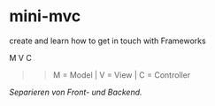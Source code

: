 # mini-mvc
create and learn how to get in touch with Frameworks

M V C 
>> M = Model | V = View | C = Controller


*Separieren von Front- und Backend.*

